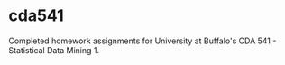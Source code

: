 # cda541

Completed homework assignments for University at Buffalo's CDA 541 - Statistical Data Mining 1.
